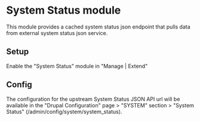 # System Status module

This module provides a cached system status json endpoint that pulls data from external system status json service.

## Setup

Enable the "System Status" module in "Manage | Extend"

## Config

The configuration for the upstream System Status JSON API url will be available in the "Drupal Configuration" page > "SYSTEM" section > "System Status" (/admin/config/system/system_status).
